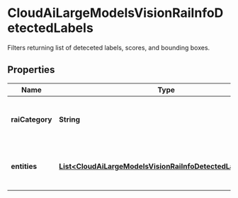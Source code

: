 

# CloudAiLargeModelsVisionRaiInfoDetectedLabels

Filters returning list of deteceted labels, scores, and bounding boxes.

## Properties

| Name | Type | Description | Notes |
|------------ | ------------- | ------------- | -------------|
|**raiCategory** | **String** | The RAI category for the deteceted labels. |  [optional] |
|**entities** | [**List&lt;CloudAiLargeModelsVisionRaiInfoDetectedLabelsEntity&gt;**](CloudAiLargeModelsVisionRaiInfoDetectedLabelsEntity.md) | The list of detected entities for the rai signal. |  [optional] |



